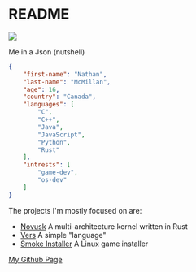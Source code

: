 # README

<img src="https://github-readme-stats.vercel.app/api?username=NathanMcMillan54&count_private=true&show_icons=true">

Me in a Json (nutshell)
```json
{
	"first-name": "Nathan",
	"last-name": "McMillan",
	"age": 16,
	"country": "Canada",
	"languages": [
		"C",
		"C++",
		"Java",
		"JavaScript",
		"Python",
		"Rust"
	],
	"intrests": [
		"game-dev",
		"os-dev"
	]
}
```

The projects I'm mostly focused on are:

- [Novusk](https://github.com/new-kernel/novusk) A multi-architecture kernel written in Rust
- [Vers](https://github.com/vers-lang/vers) A simple "language"
- [Smoke Installer](https://github.com/smoke-installer/smoke-installer-app) A Linux game installer

[My Github Page](https://NathanMcMillan54.github.io/)
